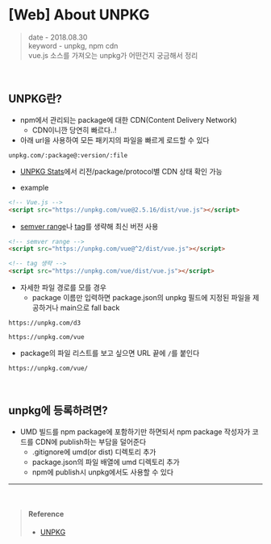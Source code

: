 # [Web] About UNPKG
> date - 2018.08.30  
> keyword - unpkg, npm cdn  
> vue.js 소스를 가져오는 unpkg가 어떤건지 궁금해서 정리

<br>

## UNPKG란?
* npm에서 관리되는 package에 대한 CDN(Content Delivery Network)
  * CDN이니깐 당연히 빠르다..!
* 아래 url을 사용하여 모든 패키지의 파일을 빠르게 로드할 수 있다
```
unpkg.com/:package@:version/:file
```
* [UNPKG Stats](https://unpkg.com/#/stats)에서 리전/package/protocol별 CDN 상태 확인 가능

* example
```html
<!-- Vue.js -->
<script src="https://unpkg.com/vue@2.5.16/dist/vue.js"></script>
```

* [semver range](https://docs.npmjs.com/misc/semver)나 [tag](https://docs.npmjs.com/cli/dist-tag)를 생략해 최신 버전 사용
```html
<!-- semver range -->
<script src="https://unpkg.com/vue@^2/dist/vue.js"></script>

<!-- tag 생략 -->
<script src="https://unpkg.com/vue/dist/vue.js"></script>
```

* 자세한 파일 경로를 모를 경우
  * package 이름만 입력하면 package.json의 unpkg 필드에 지정된 파일을 제공하거나 main으로 fall back

```
https://unpkg.com/d3

https://unpkg.com/vue
```

* package의 파일 리스트를 보고 싶으면 URL 끝에 `/`를 붙인다
```
https://unpkg.com/vue/
```


<br>

## unpkg에 등록하려면?
* UMD 빌드를 npm package에 포함하기만 하면되서 npm package 작성자가 코드를 CDN에 publish하는 부담을 덜어준다
  * .gitignore에 umd(or dist) 디렉토리 추가
  * package.json의 파일 배열에 umd 디렉토리 추가
  * npm에 publish시 unpkg에서도 사용할 수 있다


---

<br>

> #### Reference
> * [UNPKG](https://unpkg.com/#/)
